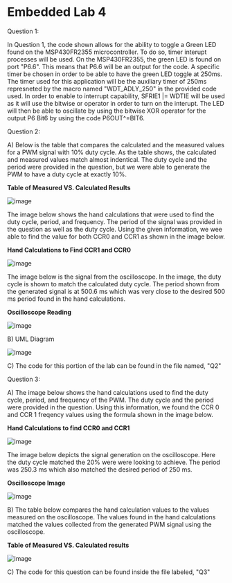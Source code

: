 # Embedded Lab 4


Question 1:

In Question 1, the code shown allows for the ability to toggle a Green LED found on the MSP430FR2355 microcontroller. To do so, timer interupt processes will be used. On the MSP430FR2355, the green LED is found on port "P6.6". This means that P6.6 will be an output for the code. A specific timer be chosen in order to be able to have the green LED toggle at 250ms. The timer used for this application will be the auxiliary timer of 250ms represneted by the macro named "WDT_ADLY_250" in the provided code used. In order to enable to interrupt capability, SFRIE1 |= WDTIE will be used as it will use the bitwise or operator in order to turn on the interupt. The LED will then be able to oscillate by using the bitwise XOR operator for the output P6 Bit6 by using the code P6OUT^=BIT6. 


Question 2:

A) Below is the table that compares the calculated and the measured values for a PWM signal with 10% duty cycle. As the table shows, the calculated and measured values match almost indentical. The duty cycle and the period were provided in the question, but we were able to generate the PWM to have a duty cycle at exactly 10%. 

**Table of Measured VS. Calculated Results**

![image](https://user-images.githubusercontent.com/98931471/200187166-5b34c9f5-a9cb-4189-bb9b-0faf932bbeb0.png)


The image below shows the hand calculations that were used to find the duty cycle, period, and frequency. The period of the signal was provided in the question as well as the duty cycle. Using the given information, we wee able to find the value for both CCR0 and CCR1 as shown in the image below. 

**Hand Calculations to Find CCR1 and CCR0**

![image](https://user-images.githubusercontent.com/98931471/200186997-743eb2c5-161e-45ad-91fc-4f5345dd111f.png)


The image below is the signal from the oscilloscope. In the image, the duty cycle is shown to match the calculated duty cycle. The period shown from the generated signal is at 500.6 ms which was very close to the desired 500 ms period found in the hand calculations. 

**Oscilloscope Reading**

![image](https://user-images.githubusercontent.com/98931471/200151590-2a5a245b-2b1d-46ed-860b-4768dc889c9e.png)


B) UML Diagram

![image](https://user-images.githubusercontent.com/93303476/200198812-e1b56e36-2967-4a26-84a0-435d4d34aa59.png)

C) The code for this portion of the lab can be found in the file named, "Q2"

Question 3:


A) The image below shows the hand calculations used to find the duty cycle, period, and frequency of the PWM. The duty cycle and the period were provided in the question. Using this information, we found the CCR 0 and CCR 1 freqency values using the formula shown in the image below. 

**Hand Calculations to find CCR0 and CCR1**

![image](https://user-images.githubusercontent.com/98931471/200186985-f4456710-33a0-4f71-8fe6-db83a6244b01.png)


The image below depicts the signal generation on the oscilloscope. Here the duty cycle matched the 20% were were looking to achieve. The period was 250.3 ms which also matched the desired period of 250 ms.

**Oscilloscope Image**

![image](https://user-images.githubusercontent.com/98931471/200151601-c0e14307-012a-4390-aa55-00ff32991f19.png)


B) The table below compares the hand calculation values to the values measured on the oscilloscope. The values found in the hand calculations matched the values collected from the generated PWM signal using the oscilloscope.

**Table of Measured VS. Calculated results**

![image](https://user-images.githubusercontent.com/98931471/200187208-104719a4-b0dc-4f88-9b02-0e2113cd8568.png)


C) The code for this question can be found inside the file labeled, "Q3"

